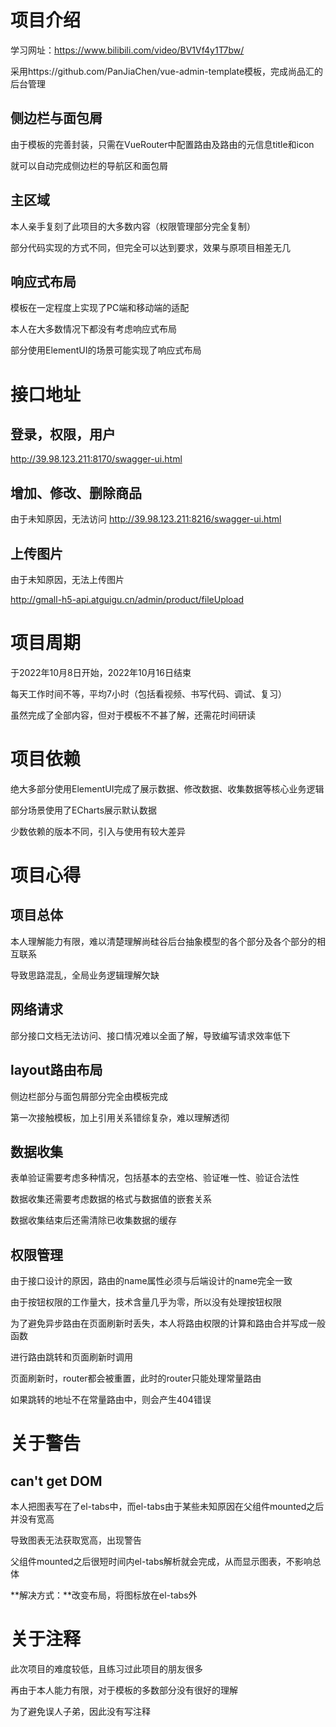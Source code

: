 # 项目介绍

学习网址：https://www.bilibili.com/video/BV1Vf4y1T7bw/

采用https://github.com/PanJiaChen/vue-admin-template模板，完成尚品汇的后台管理

## 侧边栏与面包屑

由于模板的完善封装，只需在VueRouter中配置路由及路由的元信息title和icon

就可以自动完成侧边栏的导航区和面包屑

## 主区域

本人亲手复刻了此项目的大多数内容（权限管理部分完全复制）

部分代码实现的方式不同，但完全可以达到要求，效果与原项目相差无几

## 响应式布局

模板在一定程度上实现了PC端和移动端的适配

本人在大多数情况下都没有考虑响应式布局

部分使用ElementUI的场景可能实现了响应式布局

# 接口地址

## 登录，权限，用户

http://39.98.123.211:8170/swagger-ui.html

## 增加、修改、删除商品

由于未知原因，无法访问
http://39.98.123.211:8216/swagger-ui.html

## 上传图片

由于未知原因，无法上传图片

http://gmall-h5-api.atguigu.cn/admin/product/fileUpload

# 项目周期

于2022年10月8日开始，2022年10月16日结束

每天工作时间不等，平均7小时（包括看视频、书写代码、调试、复习）

虽然完成了全部内容，但对于模板不不甚了解，还需花时间研读

# 项目依赖

绝大多部分使用ElementUI完成了展示数据、修改数据、收集数据等核心业务逻辑

部分场景使用了ECharts展示默认数据

少数依赖的版本不同，引入与使用有较大差异

# 项目心得

## 项目总体

本人理解能力有限，难以清楚理解尚硅谷后台抽象模型的各个部分及各个部分的相互联系

导致思路混乱，全局业务逻辑理解欠缺

## 网络请求

部分接口文档无法访问、接口情况难以全面了解，导致编写请求效率低下

## layout路由布局

侧边栏部分与面包屑部分完全由模板完成

第一次接触模板，加上引用关系错综复杂，难以理解透彻

## 数据收集

表单验证需要考虑多种情况，包括基本的去空格、验证唯一性、验证合法性

数据收集还需要考虑数据的格式与数据值的嵌套关系

数据收集结束后还需清除已收集数据的缓存

## 权限管理

由于接口设计的原因，路由的name属性必须与后端设计的name完全一致

由于按钮权限的工作量大，技术含量几乎为零，所以没有处理按钮权限

为了避免异步路由在页面刷新时丢失，本人将路由权限的计算和路由合并写成一般函数

进行路由跳转和页面刷新时调用

页面刷新时，router都会被重置，此时的router只能处理常量路由

如果跳转的地址不在常量路由中，则会产生404错误

# 关于警告

## can't get DOM

本人把图表写在了el-tabs中，而el-tabs由于某些未知原因在父组件mounted之后并没有宽高

导致图表无法获取宽高，出现警告

父组件mounted之后很短时间内el-tabs解析就会完成，从而显示图表，不影响总体

**解决方式：**改变布局，将图标放在el-tabs外

# 关于注释

此次项目的难度较低，且练习过此项目的朋友很多

再由于本人能力有限，对于模板的多数部分没有很好的理解

为了避免误人子弟，因此没有写注释



